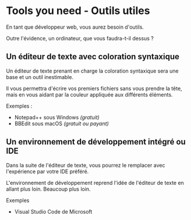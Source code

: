 # Tools you need - Outils utiles

En tant que développeur web, vous aurez besoin d'outils.

Outre l'évidence, un ordinateur, que vous faudra-t-il dessus ?

## Un éditeur de texte avec coloration syntaxique

Un éditeur de texte prenant en charge la coloration syntaxique sera une base et un outil inestimable.

Il vous permettra d'écrire vos premiers fichiers sans vous prendre la tête, mais en vous aidant par la couleur appliquée aux différents éléments.

Exemples :
* Notepad++ sous Windows *(gratuit)*
* BBEdit sous macOS *(gratuit ou payant)*

## Un environnement de développement intégré ou IDE

Dans la suite de l'éditeur de texte, vous pourrez le remplacer avec l'expérience par votre IDE préféré.

L'environnement de développement reprend l'idée de l'éditeur de texte en allant plus loin. Beaucoup plus loin.

Exemples
* Visual Studio Code de Microsoft